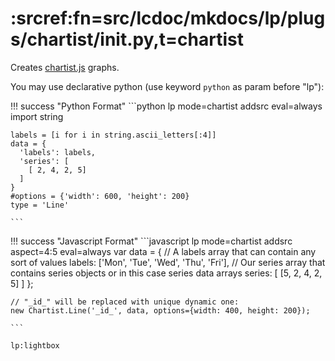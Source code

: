 # :srcref:fn=src/lcdoc/mkdocs/lp/plugs/chartist/__init__.py,t=chartist

Creates [chartist.js](https://gionkunz.github.io/chartist-js/) graphs.


You may use declarative python (use keyword `python` as param before "lp"):

!!! success "Python Format"
    ```python lp mode=chartist addsrc eval=always
    import string

    labels = [i for i in string.ascii_letters[:4]]
    data = {
      'labels': labels,
      'series': [
        [ 2, 4, 2, 5]
      ]
    }
    #options = {'width': 600, 'height': 200}
    type = 'Line'

    ```

!!! success "Javascript Format"
    ```javascript lp mode=chartist addsrc aspect=4:5 eval=always
    var data = {
      // A labels array that can contain any sort of values
      labels: ['Mon', 'Tue', 'Wed', 'Thu', 'Fri'],
      // Our series array that contains series objects or in this case series data arrays
      series: [
        [5, 2, 4, 2, 5]
      ]
    };


    // "_id_" will be replaced with unique dynamic one:
    new Chartist.Line('_id_', data, options={width: 400, height: 200});

    ```

`lp:lightbox`



